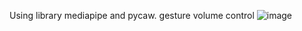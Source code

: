 Using library mediapipe and pycaw. gesture volume control
![image](https://user-images.githubusercontent.com/72034584/130636558-d52f8377-6ced-439e-be1f-45f7bd264b23.png)
